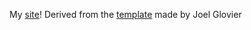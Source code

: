 My [site](https://earlbellinger.com)! Derived from the [template](https://github.com/jglovier/resume-template) made by Joel Glovier 
